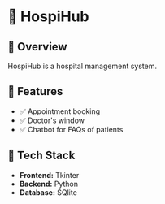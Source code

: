 # 🏥 HospiHub 

## 🚀 Overview
HospiHub is a hospital management system.  

## 🎯 Features
- ✅ Appointment booking
- ✅ Doctor's window
- ✅ Chatbot for FAQs of patients

## 🔧 Tech Stack
- **Frontend:** Tkinter
- **Backend:** Python
- **Database:** SQlite

